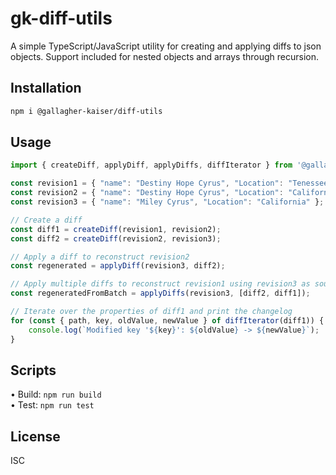 # gk-diff-utils

A simple TypeScript/JavaScript utility for creating and applying diffs to json objects.
Support included for nested objects and arrays through recursion.

## Installation

```bash
npm i @gallagher-kaiser/diff-utils
```

## Usage

```ts
import { createDiff, applyDiff, applyDiffs, diffIterator } from '@gallagher-kaiser/diff-utils';

const revision1 = { "name": "Destiny Hope Cyrus", "Location": "Tenessee" };
const revision2 = { "name": "Destiny Hope Cyrus", "Location": "California" };
const revision3 = { "name": "Miley Cyrus", "Location": "California" };

// Create a diff
const diff1 = createDiff(revision1, revision2);
const diff2 = createDiff(revision2, revision3);

// Apply a diff to reconstruct revision2
const regenerated = applyDiff(revision3, diff2);

// Apply multiple diffs to reconstruct revision1 using revision3 as source
const regeneratedFromBatch = applyDiffs(revision3, [diff2, diff1]);

// Iterate over the properties of diff1 and print the changelog
for (const { path, key, oldValue, newValue } of diffIterator(diff1)) {
    console.log(`Modified key '${key}': ${oldValue} -> ${newValue}`);
}
```

## Scripts

• Build: `npm run build`  
• Test: `npm run test`

## License

ISC